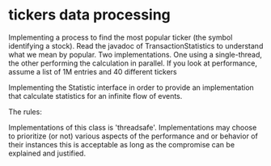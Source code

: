 # tickers data processing

Implementing a process to find the most popular ticker (the symbol identifying a stock).
Read the javadoc of TransactionStatistics to understand what we mean by popular.
Two implementations. One using a single-thread, the other performing the calculation in parallel. 
If you look at performance, assume a list of 1M entries and 40 different tickers

Implementing the Statistic interface in order to provide an implementation that calculate statistics for an infinite flow of events.

The rules:

Implementations of this class is 'threadsafe'.
Implementations may choose to prioritize (or not) various aspects of the performance and or behavior of their instances this is acceptable as long as the compromise can be explained and justified.
